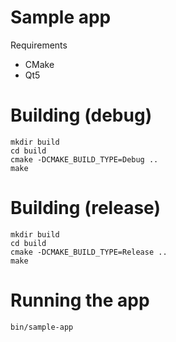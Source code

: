 # Sample app

Requirements

- CMake
- Qt5

# Building (debug)

    mkdir build
    cd build
    cmake -DCMAKE_BUILD_TYPE=Debug ..
    make

# Building (release)

    mkdir build
    cd build
    cmake -DCMAKE_BUILD_TYPE=Release ..
    make

# Running the app

    bin/sample-app
